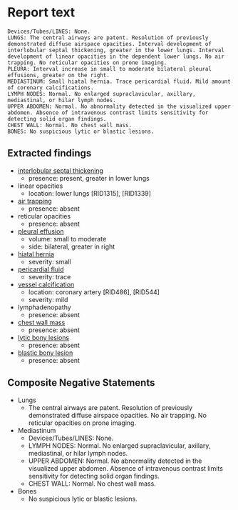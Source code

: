# Report text

```text
Devices/Tubes/LINES: None.
LUNGS: The central airways are patent. Resolution of previously demonstrated diffuse airspace opacities. Interval development of interlobular septal thickening, greater in the lower lungs. Interval development of linear opacities in the dependent lower lungs. No air trapping. No reticular opacities on prone imaging.
PLEURA: Interval increase in small to moderate bilateral pleural effusions, greater on the right.
MEDIASTINUM: Small hiatal hernia. Trace pericardial fluid. Mild amount of coronary calcifications.
LYMPH NODES: Normal. No enlarged supraclavicular, axillary, mediastinal, or hilar lymph nodes.
UPPER ABDOMEN: Normal. No abnormality detected in the visualized upper abdomen. Absence of intravenous contrast limits sensitivity for detecting solid organ findings.
CHEST WALL: Normal. No chest wall mass.
BONES: No suspicious lytic or blastic lesions.
```

## Extracted findings

- [interlobular septal thickening](../../definitions/hood/interlobular-septal-thickening.md)
  - presence: present, greater in lower lungs
- linear opacities
  - location: lower lungs \[RID1315\], \[RID1339\]
- [air trapping](../../definitions/upmedic/AirTrapping.cde.md)
  - presence: absent
- reticular opacities
  - presence: absent
- [pleural effusion](../../definitions/hood/pleural-effusion.json)  
  - volume: small to moderate
  - side: bilateral, greater in right
- [hiatal hernia](../../definitions/hood/hiatal-hernia.json)
  - severity: small
- [pericardial fluid](../../definitions/hood/pericardial-effusion.md)
  - severity: trace
- [vessel calcification](../../definitions/nuance/coronary_artery_calcification.json)
  - location: coronary artery \[RID486\], \[RID544\]
  - severity: mild
- lymphadenopathy
  - presence: absent
- [chest wall mass](../../definitions/hood/chest-wall.json)  
  - presence: absent
- [lytic bony lesions](../../definitions/hood/lytic-lesion.md)
  - presence: absent
- [blastic bony lesion](../../definitions/hood/sclerotic-lesion.md)
  - presence: absent

## Composite Negative Statements

- Lungs
  - The central airways are patent. Resolution of previously demonstrated diffuse airspace opacities. No air trapping. No reticular opacities on prone imaging.
- Mediastinum
  - Devices/Tubes/LINES: None.
  - LYMPH NODES: Normal. No enlarged supraclavicular, axillary, mediastinal, or hilar lymph nodes.
  - UPPER ABDOMEN: Normal. No abnormality detected in the visualized upper abdomen. Absence of intravenous contrast limits sensitivity for detecting solid organ findings.
  - CHEST WALL: Normal. No chest wall mass.
- Bones
  - No suspicious lytic or blastic lesions.
  